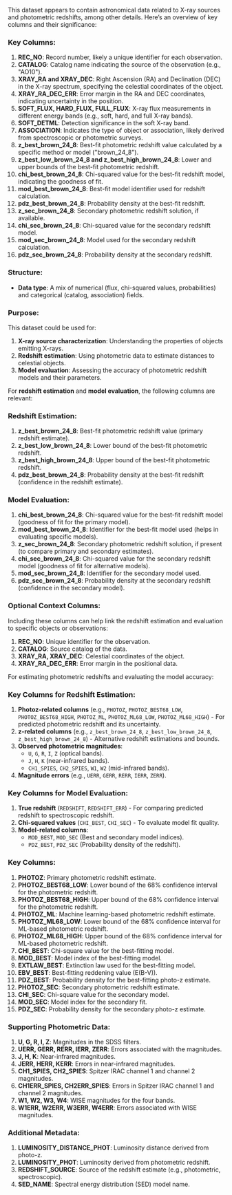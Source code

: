 This dataset appears to contain astronomical data related to X-ray sources and photometric redshifts, among other details. Here’s an overview of key columns and their significance:

### Key Columns:
1. **REC_NO**: Record number, likely a unique identifier for each observation.
2. **CATALOG**: Catalog name indicating the source of the observation (e.g., "AO10").
3. **XRAY_RA and XRAY_DEC**: Right Ascension (RA) and Declination (DEC) in the X-ray spectrum, specifying the celestial coordinates of the object.
4. **XRAY_RA_DEC_ERR**: Error margin in the RA and DEC coordinates, indicating uncertainty in the position.
5. **SOFT_FLUX, HARD_FLUX, FULL_FLUX**: X-ray flux measurements in different energy bands (e.g., soft, hard, and full X-ray bands).
6. **SOFT_DETML**: Detection significance in the soft X-ray band.
7. **ASSOCIATION**: Indicates the type of object or association, likely derived from spectroscopic or photometric surveys.
8. **z_best_brown_24_8**: Best-fit photometric redshift value calculated by a specific method or model ("brown_24_8").
9. **z_best_low_brown_24_8 and z_best_high_brown_24_8**: Lower and upper bounds of the best-fit photometric redshift.
10. **chi_best_brown_24_8**: Chi-squared value for the best-fit redshift model, indicating the goodness of fit.
11. **mod_best_brown_24_8**: Best-fit model identifier used for redshift calculation.
12. **pdz_best_brown_24_8**: Probability density at the best-fit redshift.
13. **z_sec_brown_24_8**: Secondary photometric redshift solution, if available.
14. **chi_sec_brown_24_8**: Chi-squared value for the secondary redshift model.
15. **mod_sec_brown_24_8**: Model used for the secondary redshift calculation.
16. **pdz_sec_brown_24_8**: Probability density at the secondary redshift.

### Structure:
- **Data type**: A mix of numerical (flux, chi-squared values, probabilities) and categorical (catalog, association) fields.

### Purpose:
This dataset could be used for:
1. **X-ray source characterization**: Understanding the properties of objects emitting X-rays.
2. **Redshift estimation**: Using photometric data to estimate distances to celestial objects.
3. **Model evaluation**: Assessing the accuracy of photometric redshift models and their parameters.



For **redshift estimation** and **model evaluation**, the following columns are relevant:

### **Redshift Estimation:**
1. **z_best_brown_24_8**: Best-fit photometric redshift value (primary redshift estimate).
2. **z_best_low_brown_24_8**: Lower bound of the best-fit photometric redshift.
3. **z_best_high_brown_24_8**: Upper bound of the best-fit photometric redshift.
4. **pdz_best_brown_24_8**: Probability density at the best-fit redshift (confidence in the redshift estimate).

### **Model Evaluation:**
1. **chi_best_brown_24_8**: Chi-squared value for the best-fit redshift model (goodness of fit for the primary model).
2. **mod_best_brown_24_8**: Identifier for the best-fit model used (helps in evaluating specific models).
3. **z_sec_brown_24_8**: Secondary photometric redshift solution, if present (to compare primary and secondary estimates).
4. **chi_sec_brown_24_8**: Chi-squared value for the secondary redshift model (goodness of fit for alternative models).
5. **mod_sec_brown_24_8**: Identifier for the secondary model used.
6. **pdz_sec_brown_24_8**: Probability density at the secondary redshift (confidence in the secondary model).

### Optional Context Columns:
Including these columns can help link the redshift estimation and evaluation to specific objects or observations:
1. **REC_NO**: Unique identifier for the observation.
2. **CATALOG**: Source catalog of the data.
3. **XRAY_RA, XRAY_DEC**: Celestial coordinates of the object.
4. **XRAY_RA_DEC_ERR**: Error margin in the positional data.


For estimating photometric redshifts and evaluating the model accuracy:
### Key Columns for Redshift Estimation:
1. **Photoz-related columns** (e.g., `PHOTOZ`, `PHOTOZ_BEST68_LOW`, `PHOTOZ_BEST68_HIGH`, `PHOTOZ_ML`, `PHOTOZ_ML68_LOW`, `PHOTOZ_ML68_HIGH`) - For predicted photometric redshift and its uncertainty.
2. **z-related columns** (e.g., `z_best_brown_24_8`, `z_best_low_brown_24_8`, `z_best_high_brown_24_8`) - Alternative redshift estimations and bounds.
3. **Observed photometric magnitudes**:
   - `U`, `G`, `R`, `I`, `Z` (optical bands).
   - `J`, `H`, `K` (near-infrared bands).
   - `CH1_SPIES`, `CH2_SPIES`, `W1`, `W2` (mid-infrared bands).
4. **Magnitude errors** (e.g., `UERR`, `GERR`, `RERR`, `IERR`, `ZERR`).

### Key Columns for Model Evaluation:
1. **True redshift** (`REDSHIFT`, `REDSHIFT_ERR`) - For comparing predicted redshift to spectroscopic redshift.
2. **Chi-squared values** (`CHI_BEST`, `CHI_SEC`) - To evaluate model fit quality.
3. **Model-related columns**:
   - `MOD_BEST`, `MOD_SEC` (Best and secondary model indices).
   - `PDZ_BEST`, `PDZ_SEC` (Probability density of the redshift).




### Key Columns:
1. **PHOTOZ**: Primary photometric redshift estimate.
2. **PHOTOZ_BEST68_LOW**: Lower bound of the 68% confidence interval for the photometric redshift.
3. **PHOTOZ_BEST68_HIGH**: Upper bound of the 68% confidence interval for the photometric redshift.
4. **PHOTOZ_ML**: Machine learning-based photometric redshift estimate.
5. **PHOTOZ_ML68_LOW**: Lower bound of the 68% confidence interval for ML-based photometric redshift.
6. **PHOTOZ_ML68_HIGH**: Upper bound of the 68% confidence interval for ML-based photometric redshift.
7. **CHI_BEST**: Chi-square value for the best-fitting model.
8. **MOD_BEST**: Model index of the best-fitting model.
9. **EXTLAW_BEST**: Extinction law used for the best-fitting model.
10. **EBV_BEST**: Best-fitting reddening value (E(B-V)).
11. **PDZ_BEST**: Probability density for the best-fitting photo-z estimate.
12. **PHOTOZ_SEC**: Secondary photometric redshift estimate.
13. **CHI_SEC**: Chi-square value for the secondary model.
14. **MOD_SEC**: Model index for the secondary fit.
15. **PDZ_SEC**: Probability density for the secondary photo-z estimate.

### Supporting Photometric Data:
1. **U, G, R, I, Z**: Magnitudes in the SDSS filters.
2. **UERR, GERR, RERR, IERR, ZERR**: Errors associated with the magnitudes.
3. **J, H, K**: Near-infrared magnitudes.
4. **JERR, HERR, KERR**: Errors in near-infrared magnitudes.
5. **CH1_SPIES, CH2_SPIES**: Spitzer IRAC channel 1 and channel 2 magnitudes.
6. **CH1ERR_SPIES, CH2ERR_SPIES**: Errors in Spitzer IRAC channel 1 and channel 2 magnitudes.
7. **W1, W2, W3, W4**: WISE magnitudes for the four bands.
8. **W1ERR, W2ERR, W3ERR, W4ERR**: Errors associated with WISE magnitudes.

### Additional Metadata:
1. **LUMINOSITY_DISTANCE_PHOT**: Luminosity distance derived from photo-z.
2. **LUMINOSITY_PHOT**: Luminosity derived from photometric redshift.
3. **REDSHIFT_SOURCE**: Source of the redshift estimate (e.g., photometric, spectroscopic).
4. **SED_NAME**: Spectral energy distribution (SED) model name.







